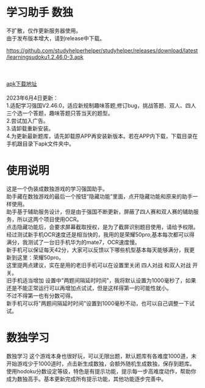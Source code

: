 # 学习助手  数独
不扩散，仅作更新服务器使用。<br>
由于发布版本增大，请到release中下载。<br>


https://github.com/studyhelperhelper/studyhelper/releases/download/latest/learningsudoku1.2.46.0-3.apk
<br>
<br>
<br>
<br>
<a href="https://github.com/studyhelperhelper/studyhelper/releases/download/latest/learningsudoku1.2.46.0-3.apk">apk下载地址</a><br/>
<br>
2023年6月4日更新：<br>1.适配学习强国V2.46.0，适应新规制趣味答题,修订bug，挑战答题、双人、四人三个选一个答题，趣味答题只答当天的题型。<br>2.尝试加入广告。<br>3.请卸载重新安装。<br>4.为更新最新题库，请先卸载原APP再安装新版本。若在APP内下载，下载目录在手机跟目录下apk文件夹中。<br>

# 使用说明
这是一个伪装成数独游戏的学习强国助手。<br>
助手藏在数独游戏的最后一个按钮“隐藏功能”里面，点开隐藏功能和原来的助手一样使用。<br>
助手基于辅助服务设计，但是由于强国不断更新，屏蔽了四人赛和双人赛的辅助服务，所以这两个项目使用OCR。<br>
点击隐藏功能后，会要求屏幕截取授权，是为了截屏识别题目使用，请给予权限。<br>
经过测试新手机OCR速度还是相当快的，我用的是荣耀50pro,基本每次都可以得满分，我测试了一台旧手机华为的mate7，OCR速度慢。<br>
新手机可以保证每天42分，大家可以反馈以下哪些机型基本每天能够满分，我更新到这里：荣耀50pro。<br>
这里提两点建议，实在是用的老旧手机可以在设置里关闭 四人对战  和双人对战  开关。<br>
旧手机适当增加 设置中"两题间隔延时时间"，我将默认设置为1000毫秒了，如果还是不能正常运行可以再增加点试试，但是这样得第一的可能性就小。<br>
不过不得第一也有分数可得。<br>
新手机可以将"两题间隔延时时间"设置到1000毫秒不动，也可以自己调整一下试试。<br>
# 数独学习
数独学习 这个游戏本身也很好玩，可以无限出题，默认题库有各难度1000道，未开始游戏少于1000道时，点击新生成数独，会额外随机生成数独，保存到题库。<br>
使用hodoku分数设定等级，特色是有提示功能，提示每一步高难度动作，帮助你成为数独高手。基本更新完成所有提示功能，其他功能逐步完善中。<br>
<br>
